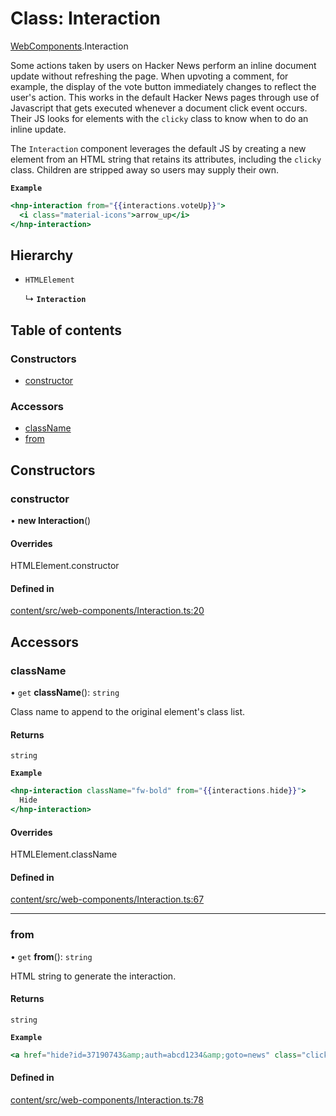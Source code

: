 # Class: Interaction

[WebComponents](../modules/WebComponents.md).Interaction

Some actions taken by users on Hacker News perform an inline document update
without refreshing the page. When upvoting a comment, for example, the
display of the vote button immediately changes to reflect the user's action.
This works in the default Hacker News pages through use of Javascript that
gets executed whenever a document click event occurs. Their JS looks for
elements with the `clicky` class to know when to do an inline update.

The `Interaction` component leverages the default JS by creating a new
element from an HTML string that retains its attributes, including the
`clicky` class. Children are stripped away so users may supply their own.

**`Example`**

```hbs
<hnp-interaction from="{{interactions.voteUp}}">
  <i class="material-icons">arrow_up</i>
</hnp-interaction>
```

## Hierarchy

- `HTMLElement`

  ↳ **`Interaction`**

## Table of contents

### Constructors

- [constructor](WebComponents.Interaction.md#constructor)

### Accessors

- [className](WebComponents.Interaction.md#classname)
- [from](WebComponents.Interaction.md#from)

## Constructors

### constructor

• **new Interaction**()

#### Overrides

HTMLElement.constructor

#### Defined in

[content/src/web-components/Interaction.ts:20](https://github.com/dan-lovelace/hacker-news-pro/blob/8eb90fe/packages/content/src/web-components/Interaction.ts#L20)

## Accessors

### className

• `get` **className**(): `string`

Class name to append to the original element's class list.

#### Returns

`string`

**`Example`**

```hbs
<hnp-interaction className="fw-bold" from="{{interactions.hide}}">
  Hide
</hnp-interaction>
```

#### Overrides

HTMLElement.className

#### Defined in

[content/src/web-components/Interaction.ts:67](https://github.com/dan-lovelace/hacker-news-pro/blob/8eb90fe/packages/content/src/web-components/Interaction.ts#L67)

___

### from

• `get` **from**(): `string`

HTML string to generate the interaction.

#### Returns

`string`

**`Example`**

```hbs
<a href="hide?id=37190743&amp;auth=abcd1234&amp;goto=news" class="clicky hider"></a>
```

#### Defined in

[content/src/web-components/Interaction.ts:78](https://github.com/dan-lovelace/hacker-news-pro/blob/8eb90fe/packages/content/src/web-components/Interaction.ts#L78)
